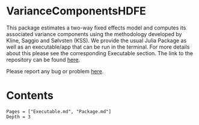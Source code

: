 


# VarianceComponentsHDFE

This package estimates a two-way fixed effects model and computes its associated variance components using the methodology developed by Kline, Saggio and Sølvsten (KSS). We provide the usual Julia Package as well as an executable/app that can be run in the terminal. For more details about this please see the corresponding Executable section. The link to the repository can be found  [here](https://github.com/HighDimensionalEconLab/VarianceComponentsHDFE.jl).

Please report any bug or problem [here](https://github.com/HighDimensionalEconLab/VarianceComponentsHDFE.jl/issues).

# Contents

```@contents
Pages = ["Executable.md", "Package.md"]
Depth = 3
```